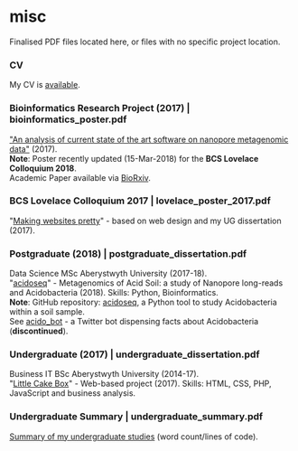 # misc
Finalised PDF files located here, or files with no specific project location.

### CV
My CV is [available](https://github.com/sap218/misc/blob/master/CV.pdf).

### Bioinformatics Research Project (2017) | bioinformatics_poster.pdf
["An analysis of current state of the art software on nanopore metagenomic data"](https://github.com/sap218/misc/blob/master/bioinformatics_poster.pdf) (2017).
<br />
**Note**: Poster recently updated (15-Mar-2018) for the **BCS Lovelace Colloquium 2018**. 
<br />
Academic Paper available via [BioRxiv](https://doi.org/10.1101/288969).

### BCS Lovelace Colloquium 2017 | lovelace_poster_2017.pdf
"[Making websites pretty](https://github.com/sap218/misc/blob/master/lovelace_poster_2017.pdf)" - based on web design and my UG dissertation (2017).

### Postgraduate (2018) | postgraduate_dissertation.pdf
Data Science MSc Aberystwyth University (2017-18).
<br />
"[acidoseq](https://github.com/sap218/misc/blob/master/postgraduate_dissertation.pdf)" - Metagenomics of Acid Soil: a study of Nanopore long-reads and Acidobacteria (2018). Skills: Python, Bioinformatics.
<br />
**Note**: GitHub repository: [acidoseq](https://github.com/sap218/acidoseq), a Python tool to study Acidobacteria within a soil sample.
<br />
See [acido_bot](https://twitter.com/acido_bot) - a Twitter bot dispensing facts about Acidobacteria (**discontinued**).

### Undergraduate (2017) | undergraduate_dissertation.pdf
Business IT BSc Aberystwyth University (2014-17).
<br />
"[Little Cake Box](https://github.com/sap218/misc/blob/master/undergraduate_dissertation.pdf)" - Web-based project (2017). Skills: HTML, CSS, PHP, JavaScript and business analysis.

### Undergraduate Summary | undergraduate_summary.pdf
[Summary of my undergraduate studies](https://github.com/sap218/misc/blob/master/undergraduate_summary.pdf) (word count/lines of code).
